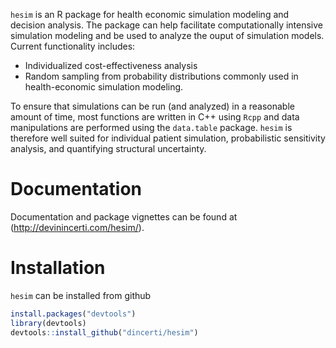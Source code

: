 `hesim` is an R package for health economic simulation modeling and decision analysis. The package can help facilitate computationally intensive simulation modeling and be used to analyze the ouput of simulation models. Current functionality includes:

* Individualized cost-effectiveness analysis
* Random sampling from probability distributions commonly used in health-economic simulation modeling.

To ensure that simulations can be run (and analyzed) in a reasonable amount of time, most functions are written in C++ using `Rcpp` and data manipulations are performed using the `data.table` package. `hesim` is therefore well suited for individual patient simulation, probabilistic sensitivity analysis, and quantifying structural uncertainty.

# Documentation
Documentation and package vignettes can be found at (http://devinincerti.com/hesim/).

# Installation
`hesim` can be installed from github

```r
install.packages("devtools")
library(devtools)
devtools::install_github("dincerti/hesim")
```